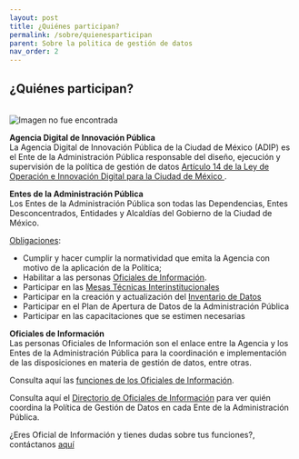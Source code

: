 ```yaml
---
layout: post
title: ¿Quiénes participan?
permalink: /sobre/quienesparticipan
parent: Sobre la politica de gestión de datos
nav_order: 2
---
```

<h2>¿Quiénes participan?</h2>
<br>

<img src="https://politicadedatos.cdmx.gob.mx//politicadedatos/assets/img/actores.png" alt="Imagen no fue encontrada">



<b>Agencia Digital de Innovación Pública </b>
<br>
La Agencia Digital de Innovación Pública de la Ciudad de México (ADIP) es el Ente de la Administración Pública responsable del diseño, ejecución y supervisión de la política de gestión de datos <a target="_blank" href="https://politicadedatos.cdmx.gob.mx//politicadedatos/loid/#adip-at">Artículo 14 de la Ley de Operación e Innovación Digital para la Ciudad de México </a>.

<b>Entes de la Administración Pública</b>
<br>
Los Entes de la Administración Pública son todas las Dependencias, Entes Desconcentrados, Entidades y Alcaldías del Gobierno de la Ciudad de México.

<a target="_blank" href="https://politicadedatos.cdmx.gob.mx//politicadedatos/loid/#art_16">Obligaciones</a>:


- Cumplir y hacer cumplir la normatividad que emita la Agencia con motivo de la aplicación de la Política;
- Habilitar a las personas  <a target="_blank" href="https://politicadedatos.cdmx.gob.mx//politicadedatos/loid/#oficial-info">Oficiales de Información</a>.
- Participar en las <a href="https://politicadedatos.cdmx.gob.mx//politicadedatos/mesa_tec/"> Mesas Técnicas Interinstitucionales </a>
- Participar en la creación y actualización del <a href="https://politicadedatos.cdmx.gob.mx//politicadedatos/datalogo">Inventario de Datos</a>
- Participar en el Plan de Apertura de Datos de la Administración Pública
- Participar en las capacitaciones que se estimen necesarias

<b>Oficiales de Información</b>
<br>
Las personas Oficiales de Información son el enlace entre la Agencia y los Entes de la Administración Pública para la coordinación e implementación de las disposiciones en materia de gestión de datos, entre otras.

Consulta aquí las <a target="_blank" href="https://politicadedatos.cdmx.gob.mx//politicadedatos/loid/#oficial-info">funciones de los Oficiales de Información</a>.   

Consulta aquí el <a href="https://politicadedatos.cdmx.gob.mx//politicadedatos/directorio/">Directorio de Oficiales de Información</a> para ver quién coordina la Política de Gestión de Datos en cada Ente de la Administración Pública.


¿Eres Oficial de Información y tienes dudas sobre tus funciones?, contáctanos <a href="https://politicadedatos.cdmx.gob.mx//politicadedatos/contact/">aquí</a>
